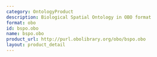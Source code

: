 ```yaml
---
category: OntologyProduct
description: Biological Spatial Ontology in OBO format
format: obo
id: bspo.obo
name: bspo.obo
product_url: http://purl.obolibrary.org/obo/bspo.obo
layout: product_detail
---
```

